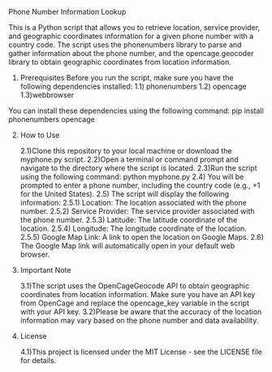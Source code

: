 Phone Number Information Lookup

This is a Python script that allows you to retrieve location, service provider, and geographic coordinates information for a given phone number with a country code. The script uses the phonenumbers library to parse and gather information about the phone number, and the opencage.geocoder library to obtain geographic coordinates from location information.

1) Prerequisites
	Before you run the script, make sure you have the following dependencies installed:
		1.1) phonenumbers
		1.2) opencage
	 	1.3)webbrowser

You can install these dependencies using the following command:
	pip install phonenumbers opencage

2) How to Use

	2.1)Clone this repository to your local machine or download the myphone.py script.
	2.2)Open a terminal or command prompt and navigate to the directory where the script is located.
	2.3)Run the script using the following command:
		python myphone.py
	2.4) You will be prompted to enter a phone number, including the country code (e.g., +1 for the United States).
	2.5) The script will display the following information:
		2.5.1) Location: The location associated with the phone number.
		2.5.2) Service Provider: The service provider associated with the phone number.
		2.5.3) Latitude: The latitude coordinate of the location.
		2.5.4) Longitude: The longitude coordinate of the location.
		2.5.5) Google Map Link: A link to open the location on Google Maps.
	2.6) The Google Map link will automatically open in your default web browser.

3) Important Note

	3.1)The script uses the OpenCageGeocode API to obtain geographic coordinates from location information. Make sure you have an API key from OpenCage and replace the opencage_key variable in the script with your API key.
	3.2)Please be aware that the accuracy of the location information may vary based on the phone number and data availability.

4) License

	4.1)This project is licensed under the MIT License - see the LICENSE file for details.
